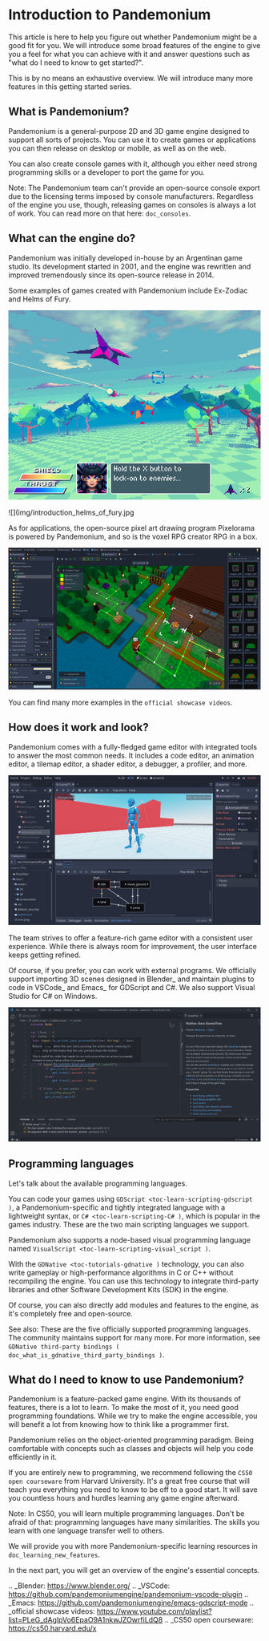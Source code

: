 

Introduction to Pandemonium
=====================

This article is here to help you figure out whether Pandemonium might be a good fit
for you. We will introduce some broad features of the engine to give you a feel
for what you can achieve with it and answer questions such as "what do I need to
know to get started?".

This is by no means an exhaustive overview. We will introduce many more features
in this getting started series.

What is Pandemonium?
--------------

Pandemonium is a general-purpose 2D and 3D game engine designed to support all sorts
of projects. You can use it to create games or applications you can then release
on desktop or mobile, as well as on the web.

You can also create console games with it, although you either need strong
programming skills or a developer to port the game for you.

Note:
 The Pandemonium team can't provide an open-source console export due to the
          licensing terms imposed by console manufacturers. Regardless of the
          engine you use, though, releasing games on consoles is always a lot of
          work. You can read more on that here: `doc_consoles`.

What can the engine do?
-----------------------

Pandemonium was initially developed in-house by an Argentinan game studio. Its
development started in 2001, and the engine was rewritten and improved
tremendously since its open-source release in 2014.

Some examples of games created with Pandemonium include Ex-Zodiac and Helms of Fury.

![](img/introduction_ex_zodiac.png)

![](img/introduction_helms_of_fury.jpg

As for applications, the open-source pixel art drawing program Pixelorama is
powered by Pandemonium, and so is the voxel RPG creator RPG in a box.

![](img/introduction_rpg_in_a_box.png)

You can find many more examples in the `official showcase videos`.

How does it work and look?
--------------------------

Pandemonium comes with a fully-fledged game editor with integrated tools to answer the
most common needs. It includes a code editor, an animation editor, a tilemap
editor, a shader editor, a debugger, a profiler, and more.

![](img/introduction_editor.png)

The team strives to offer a feature-rich game editor with a consistent user
experience. While there is always room for improvement, the user interface keeps
getting refined.

Of course, if you prefer, you can work with external programs. We officially
support importing 3D scenes designed in Blender_ and maintain plugins to code in
VSCode_ and Emacs_ for GDScript and C#. We also support Visual Studio for C# on
Windows.

![](img/introduction_vscode.png)

Programming languages
---------------------

Let's talk about the available programming languages.

You can code your games using `GDScript <toc-learn-scripting-gdscript )`, a
Pandemonium-specific and tightly integrated language with a lightweight syntax, or
`C# <toc-learn-scripting-C# )`, which is popular in the games industry.
These are the two main scripting languages we support.

Pandemonium also supports a node-based visual programming language named
`VisualScript <toc-learn-scripting-visual_script )`.

With the `GDNative <toc-tutorials-gdnative )` technology, you can also write
gameplay or high-performance algorithms in C or C++ without recompiling the
engine. You can use this technology to integrate third-party libraries and other
Software Development Kits (SDK) in the engine.

Of course, you can also directly add modules and features to the engine, as it's
completely free and open-source.

See also:
 These are the five officially supported programming languages. The
             community maintains support for many more. For more information,
             see `GDNative third-party bindings
             ( doc_what_is_gdnative_third_party_bindings )`.

What do I need to know to use Pandemonium?
------------------------------------

Pandemonium is a feature-packed game engine. With its thousands of features, there is
a lot to learn. To make the most of it, you need good programming foundations.
While we try to make the engine accessible, you will benefit a lot from knowing
how to think like a programmer first.

Pandemonium relies on the object-oriented programming paradigm. Being comfortable with
concepts such as classes and objects will help you code efficiently in it.

If you are entirely new to programming, we recommend following the `CS50 open
courseware` from Harvard University. It's a great free course that will teach
you everything you need to know to be off to a good start. It will save you
countless hours and hurdles learning any game engine afterward.

Note:
 In CS50, you will learn multiple programming languages. Don't be
          afraid of that: programming languages have many similarities. The
          skills you learn with one language transfer well to others.

We will provide you with more Pandemonium-specific learning resources in
`doc_learning_new_features`.

In the next part, you will get an overview of the engine's essential concepts.

.. _Blender: https://www.blender.org/
.. _VSCode: https://github.com/pandemoniumengine/pandemonium-vscode-plugin
.. _Emacs: https://github.com/pandemoniumengine/emacs-gdscript-mode
.. _official showcase videos: https://www.youtube.com/playlist?list=PLeG_dAglpVo6EpaO9A1nkwJZOwrfiLdQ8
.. _CS50 open courseware: https://cs50.harvard.edu/x
